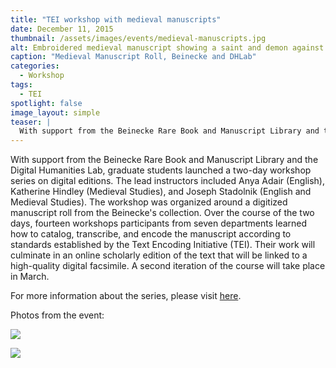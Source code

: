 ```yaml
---
title: "TEI workshop with medieval manuscripts"
date: December 11, 2015
thumbnail: /assets/images/events/medieval-manuscripts.jpg
alt: Embroidered medieval manuscript showing a saint and demon against a pastoral background, with Latin writing around the image, including rubricated lettering.
caption: "Medieval Manuscript Roll, Beinecke and DHLab"
categories:
  - Workshop
tags:
  - TEI
spotlight: false
image_layout: simple
teaser: |
  With support from the Beinecke Rare Book and Manuscript Library and the Digital Humanities Lab, graduate students launched a two-day workshop series on digital editions. The lead instructors included...
---
```


With support from the Beinecke Rare Book and Manuscript Library and the Digital Humanities Lab, graduate students launched a two-day workshop series on digital editions. The lead instructors included Anya Adair (English), Katherine Hindley (Medieval Studies), and Joseph Stadolnik (English and Medieval Studies). The workshop was organized around a digitized manuscript roll from the Beinecke's collection. Over the course of the two days, fourteen workshops participants from seven departments learned how to catalog, transcribe, and encode the manuscript according to standards established by the Text Encoding Initiative (TEI). Their work will culminate in an online scholarly edition of the text that will be linked to a high-quality digital facsimile. A second iteration of the course will take place in March.

For more information about the series, please visit [here](http://gsas.yale.edu/news/graduate-students-bring-together-manuscript-study-digital-editing).

Photos from the event:

[<img src="http://web.library.yale.edu/sites/default/files/resize/images/TEIworkshop2015_people-200x200.JPG" />](http://web.library.yale.edu/sites/default/files/images/TEIworkshop2015_people.JPG)

[<img src="http://web.library.yale.edu/sites/default/files/resize/images/TEIworkshop2015_planning2-199x199.JPG" />](http://web.library.yale.edu/sites/default/files/images/TEIworkshop2015_planning2.JPG)
